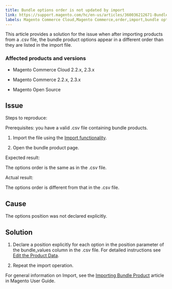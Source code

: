 ```yaml
---
title: Bundle options order is not updated by import
link: https://support.magento.com/hc/en-us/articles/360036212671-Bundle-options-order-is-not-updated-by-import
labels: Magento Commerce Cloud,Magento Commerce,order,import,bundle options,2.3.x,2.2.x,how to
---
```


This article provides a solution for the issue when after importing products from a .csv file, the bundle product options appear in a different order than they are listed in the import file.

### Affected products and versions

* Magento Commerce Cloud 2.2.x, 2.3.x

* Magento Commerce 2.2.x, 2.3.x

* Magento Open Source

## Issue

Steps to reproduce:

Prerequisites: you have a valid .csv file containing bundle products.

1. Import the file using the [Import functionality](https://docs.magento.com/m2/ee/user_guide/system/data-import.html).

1. Open the bundle product page.

Expected result:

The options order is the same as in the .csv file.

Actual result:

The options order is different from that in the .csv file.

## Cause

The options position was not declared explicitly.

## Solution

1. Declare a position explicitly for each option in the position parameter of the bundle\_values column in the .csv file. For detailed instructions see [Edit the Product Data](https://docs.magento.com/m2/ee/user_guide/system/data-transfer-bundle-products.html#method-2-edit-the-product-data).

1. Repeat the import operation.

For general information on Import, see the [Importing Bundle Product](https://docs.magento.com/m2/ee/user_guide/system/data-transfer-bundle-products.html) article in Magento User Guide.

